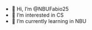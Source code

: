- 👋 Hi, I’m @NBUFabio25
- 👀 I’m interested in CS
- 🌱 I’m currently learning in NBU

<!---
NBUFabio25/NBUFabio25 is a ✨ special ✨ repository because its `README.md` (this file) appears on your GitHub profile.
You can click the Preview link to take a look at your changes.
--->
